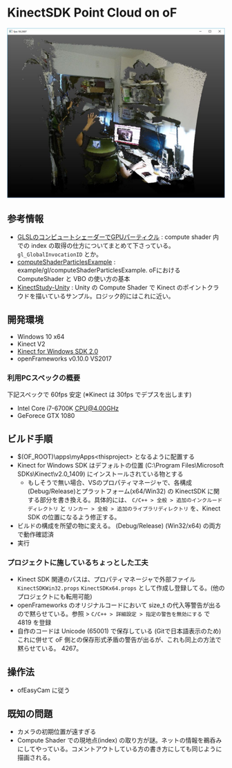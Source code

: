 ﻿# KinectSDK Point Cloud on oF

![index](index.jpg)

## 参考情報

- [GLSLのコンピュートシェーダーでGPUパーティクル](http://hmgmmsa.hatenablog.com/entry/2017/05/05/041200) : compute shader 内での index の取得の仕方についてまとめて下さっている。 `gl_GlobalInvocationID` とか。
- [computeShaderParticlesExample](https://github.com/openframeworks/openFrameworks/tree/master/examples/gl/computeShaderParticlesExample) : example/gl/computeShaderParticlesExample. oFにおけるComputeShader と VBO の使い方の基本
- [KinectStudy-Unity](https://github.com/sugi-cho/KinectStudy-Unity) : Unity の Compute Shader で Kinect のポイントクラウドを描いているサンプル。ロジック的にはこれに近い。

## 開発環境

- Windows 10 x64
- Kinect V2
- [Kinect for Windows SDK 2.0](https://www.microsoft.com/en-us/download/details.aspx?id=44561)
- openFrameworks v0.10.0 VS2017

### 利用PCスペックの概要

下記スペックで 60fps 安定 (※Kinect は 30fps でデプスを出します)

- Intel Core i7-6700K CPU@4.00GHz
- GeForece GTX 1080

## ビルド手順

- $(OF_ROOT)\apps\myApps\<thisproject> となるように配置する
- Kinect for Windows SDK はデフォルトの位置 (C:\Program Files\Microsoft SDKs\Kinect\v2.0_1409) にインストールされている物とする
  - もしそうで無い場合、VSのプロパティマネージャで、各構成(Debug/Release)とプラットフォーム(x64/Win32) の KinectSDK に関する部分を書き換える。具体的には、 `C/C++ > 全般 > 追加のインクルードディレクトリ` と `リンカー > 全般 > 追加のライブラリディレクトリ` を、Kinect SDK の位置になるよう修正する。
- ビルドの構成を所望の物に変える。 (Debug/Release) (Win32/x64) の両方で動作確認済
- 実行

### プロジェクトに施しているちょっとした工夫

- Kinect SDK 関連のパスは、プロパティマネージャで外部ファイル `KinectSDKWin32.props` `KinectSDKx64.props` として作成し登録してる。(他のプロジェクトにも転用可能)
- openFrameworks のオリジナルコードにおいて size_t の代入等警告が出るので黙らせている。参照 > `C/C++ > 詳細設定 > 指定の警告を無効にする` で 4819 を登録
- 自作のコードは Unicode (65001) で保存している (Gitで日本語表示のため) これに併せて oF 側との保存形式矛盾の警告が出るが、これも同上の方法で黙らせている。 4267。

## 操作法

- ofEasyCam に従う

## 既知の問題

- カメラの初期位置が遠すぎる
- Compute Shader での現地点(index) の取り方が謎。ネットの情報を鵜呑みにしてやっている。コメントアウトしている方の書き方にしても同じように描画される。